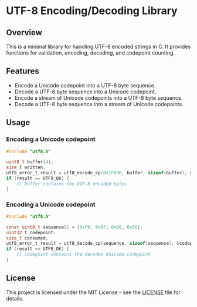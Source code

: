 # UTF-8 Encoding/Decoding Library

## Overview

This is a minimal library for handling UTF-8 encoded strings in C. It provides functions for validation, encoding, decoding, and codepoint counting.

## Features

- Encode a Unicode codepoint into a UTF-8 byte sequence.
- Decode a UTF-8 byte sequence into a Unicode codepoint.
- Encode a stream of Unicode codepoints into a UTF-8 byte sequence.
- Decode a UTF-8 byte sequence into a stream of Unicode codepoints.

## Usage

### Encoding a Unicode codepoint

```c
#include "utf8.h"

uint8_t buffer[4];
size_t written;
utf8_error_t result = utf8_encode_cp(0x1F600, buffer, sizeof(buffer), &written);
if (result == UTF8_OK) {
    // buffer contains the UTF-8 encoded bytes
}
```

### Encoding a Unicode codepoint

```c
#include "utf8.h"

const uint8_t sequence[] = {0xF0, 0x9F, 0x98, 0x80};
uint32_t codepoint;
size_t consumed;
utf8_error_t result = utf8_decode_cp(sequence, sizeof(sequence), &codepoint, &consumed);
if (result == UTF8_OK) {
    // codepoint contains the decoded Unicode codepoint
}
```
## License
This project is licensed under the MIT License - see the [LICENSE](LICENSE) file for details.
